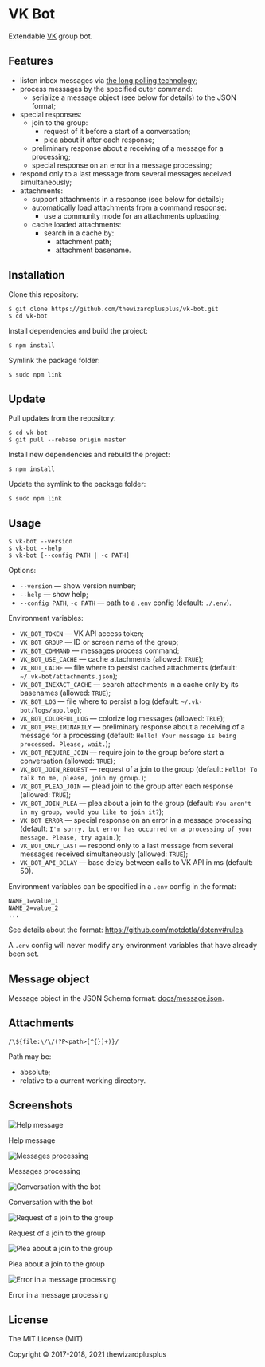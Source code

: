 # VK Bot

Extendable [VK](http://vk.com/) group bot.

## Features

- listen inbox messages via [the long polling technology](https://vk.com/dev/using_longpoll);
- process messages by the specified outer command:
  - serialize a message object (see below for details) to the JSON format;
- special responses:
  - join to the group:
    - request of it before a start of a conversation;
    - plea about it after each response;
  - preliminary response about a receiving of a message for a processing;
  - special response on an error in a message processing;
- respond only to a last message from several messages received simultaneously;
- attachments:
  - support attachments in a response (see below for details);
  - automatically load attachments from a command response:
    - use a community mode for an attachments uploading;
  - cache loaded attachments:
    - search in a cache by:
      - attachment path;
      - attachment basename.

## Installation

Clone this repository:

```
$ git clone https://github.com/thewizardplusplus/vk-bot.git
$ cd vk-bot
```

Install dependencies and build the project:

```
$ npm install
```

Symlink the package folder:

```
$ sudo npm link
```

## Update

Pull updates from the repository:

```
$ cd vk-bot
$ git pull --rebase origin master
```

Install new dependencies and rebuild the project:

```
$ npm install
```

Update the symlink to the package folder:

```
$ sudo npm link
```

## Usage

```
$ vk-bot --version
$ vk-bot --help
$ vk-bot [--config PATH | -c PATH]
```

Options:

- `--version` &mdash; show version number;
- `--help` &mdash; show help;
- `--config PATH`, `-c PATH` &mdash; path to a `.env` config (default: `./.env`).

Environment variables:

- `VK_BOT_TOKEN` &mdash; VK API access token;
- `VK_BOT_GROUP` &mdash; ID or screen name of the group;
- `VK_BOT_COMMAND` &mdash; messages process command;
- `VK_BOT_USE_CACHE` &mdash; cache attachments (allowed: `TRUE`);
- `VK_BOT_CACHE` &mdash; file where to persist cached attachments (default: `~/.vk-bot/attachments.json`);
- `VK_BOT_INEXACT_CACHE` &mdash; search attachments in a cache only by its basenames (allowed: `TRUE`);
- `VK_BOT_LOG` &mdash; file where to persist a log (default: `~/.vk-bot/logs/app.log`);
- `VK_BOT_COLORFUL_LOG` &mdash; colorize log messages (allowed: `TRUE`);
- `VK_BOT_PRELIMINARILY` &mdash; preliminary response about a receiving of a message for a processing (default: `Hello! Your message is being processed. Please, wait.`);
- `VK_BOT_REQUIRE_JOIN` &mdash; require join to the group before start a conversation (allowed: `TRUE`);
- `VK_BOT_JOIN_REQUEST` &mdash; request of a join to the group (default: `Hello! To talk to me, please, join my group.`);
- `VK_BOT_PLEAD_JOIN` &mdash; plead join to the group after each response (allowed: `TRUE`);
- `VK_BOT_JOIN_PLEA` &mdash; plea about a join to the group (default: `You aren't in my group, would you like to join it?`);
- `VK_BOT_ERROR` &mdash; special response on an error in a message processing (default: `I'm sorry, but error has occurred on a processing of your message. Please, try again.`);
- `VK_BOT_ONLY_LAST` &mdash; respond only to a last message from several messages received simultaneously (allowed: `TRUE`);
- `VK_BOT_API_DELAY` &mdash; base delay between calls to VK API in ms (default: 50).

Environment variables can be specified in a `.env` config in the format:

```
NAME_1=value_1
NAME_2=value_2
...
```

See details about the format: https://github.com/motdotla/dotenv#rules.

A `.env` config will never modify any environment variables that have already been set.

## Message object

Message object in the JSON Schema format: [docs/message.json](docs/message.json).

## Attachments

```regex
/\${file:\/\/(?P<path>[^{}]+)}/
```

Path may be:

- absolute;
- relative to a current working directory.

## Screenshots

![Help message](screenshots/screenshot_00.png)

Help message

![Messages processing](screenshots/screenshot_01.png)

Messages processing

![Conversation with the bot](screenshots/screenshot_02.png)

Conversation with the bot

![Request of a join to the group](screenshots/screenshot_03.00.png)

Request of a join to the group

![Plea about a join to the group](screenshots/screenshot_03.01.png)

Plea about a join to the group

![Error in a message processing](screenshots/screenshot_04.png)

Error in a message processing

## License

The MIT License (MIT)

Copyright &copy; 2017-2018, 2021 thewizardplusplus
